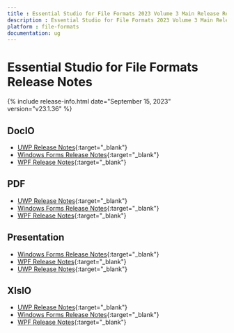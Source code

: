 ```yaml
---
title : Essential Studio for File Formats 2023 Volume 3 Main Release Release Notes  
description : Essential Studio for File Formats 2023 Volume 3 Main Release Release Notes  
platform : file-formats
documentation: ug
---
```


# Essential Studio for File Formats  Release Notes  

{% include release-info.html date="September 15, 2023" version="v23.1.36" %} 

## DocIO

* [UWP Release Notes](/uwp/release-notes/v23.1.36#docio){:target="_blank"}
* [Windows Forms Release Notes](/windowsforms/release-notes/v23.1.36#docio){:target="_blank"}
* [WPF Release Notes](/wpf/release-notes/v23.1.36#docio){:target="_blank"}


## PDF

* [UWP Release Notes](/uwp/release-notes/v23.1.36#pdf){:target="_blank"}
* [Windows Forms Release Notes](/windowsforms/release-notes/v23.1.36#pdf){:target="_blank"}
* [WPF Release Notes](/wpf/release-notes/v23.1.36#pdf){:target="_blank"}


## Presentation

* [Windows Forms Release Notes](/windowsforms/release-notes/v23.1.36#presentation){:target="_blank"}
* [WPF Release Notes](/wpf/release-notes/v23.1.36#presentation){:target="_blank"}
* [UWP Release Notes](/uwp/release-notes/v23.1.36#presentation){:target="_blank"}


## XlsIO

* [UWP Release Notes](/uwp/release-notes/v23.1.36#xlsio){:target="_blank"}
* [Windows Forms Release Notes](/windowsforms/release-notes/v23.1.36#xlsio){:target="_blank"}
* [WPF Release Notes](/wpf/release-notes/v23.1.36#xlsio){:target="_blank"}